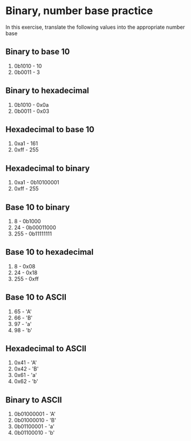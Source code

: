 # Binary, number base practice

In this exercise, translate the following values into the appropriate number base


## Binary to base 10

1. 0b1010 - 10
2. 0b0011 - 3

## Binary to hexadecimal

1. 0b1010 - 0x0a
2. 0b0011 - 0x03

## Hexadecimal to base 10

1. 0xa1 - 161
2. 0xff - 255

## Hexadecimal to binary

1. 0xa1 - 0b10100001
2. 0xff - 255

## Base 10 to binary

1. 8 - 0b1000
2. 24 - 0b00011000
3. 255 - 0b11111111

## Base 10 to hexadecimal

1. 8 - 0x08
2. 24 - 0x18
3. 255 - 0xff

## Base 10 to ASCII

1. 65 - 'A'
2. 66 - 'B'
3. 97 - 'a'
4. 98 - 'b'

## Hexadecimal to ASCII

1. 0x41 - 'A'
2. 0x42 - 'B'
3. 0x61 - 'a'
4. 0x62 - 'b'

## Binary to ASCII

1. 0b01000001 - 'A'
2. 0b01000010 - 'B'
3. 0b01100001 - 'a'
4. 0b01100010 - 'b'

